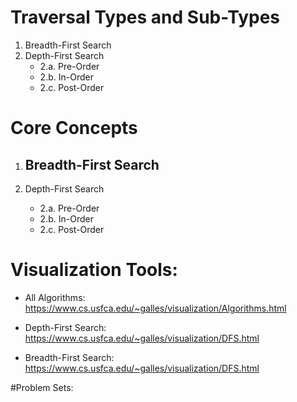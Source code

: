 # Traversal Types and Sub-Types

1. Breadth-First Search
2. Depth-First Search
   - 2.a.  Pre-Order 
   - 2.b.   In-Order
   - 2.c. Post-Order

# Core Concepts

1. Breadth-First Search
   - 


3. Depth-First Search
   - 2.a.  Pre-Order 
   - 2.b.   In-Order
   - 2.c. Post-Order

# Visualization Tools:

- All Algorithms: https://www.cs.usfca.edu/~galles/visualization/Algorithms.html

- Depth-First Search: https://www.cs.usfca.edu/~galles/visualization/DFS.html
- Breadth-First Search: https://www.cs.usfca.edu/~galles/visualization/DFS.html


#Problem Sets: 

